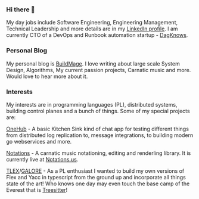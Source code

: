 
### Hi there 👋

My day jobs include Software Engineering, Engineering Management, Technical Leadership and more details are in my [LinkedIn profile](linkedin.com/in/srirampanyam).  I am currently CTO of a DevOps and Runbook automation startup - [DagKnows](dagknows.com).

### Personal Blog

My personal blog is [BuildMage](buildmage.com).  I love writing about large scale System Design, Algorithms, My current passion projects, Carnatic music and more.  Would love to hear more about it.

### Interests

My interests are in programming languages (PL), distributed systems, building control planes and a bunch of things.  Some of my special projects are:

[OneHub](github.com/panyam/onehub) - A basic Kitchen Sink kind of chat app for testing different things from distributed log replication to, message integrations, to building modern go webservices and more.

[Notations](github.com/panyam/notations) -  A carnatic music notationing, editing and renderling library.  It is currently live at [Notations.us](notations.us).

[TLEX](github.com/panyam/tlex)/[GALORE](github.com/panyam/galore) - As a PL enthusiast I wanted to build my own versions of Flex and Yacc in typescript from the ground up and incorporate all things state of the art!   Who knows one day may even touch the base camp of the Everest that is [Treesitter](https://tree-sitter.github.io/tree-sitter/)!

<!--
**panyam/panyam** is a ✨ _special_ ✨ repository because its `README.md` (this file) appears on your GitHub profile.

Here are some ideas to get you started:

- 🔭 I’m currently working on ...
- 🌱 I’m currently learning ...
- 👯 I’m looking to collaborate on ...
- 🤔 I’m looking for help with ...
- 💬 Ask me about ...
- 📫 How to reach me: ...
- 😄 Pronouns: ...
- ⚡ Fun fact: ...
-->
